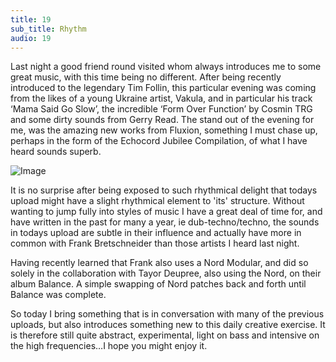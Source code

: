 ```yaml
---
title: 19
sub_title: Rhythm
audio: 19
---
```


Last night a good friend round visited whom always introduces me to some great music, with this time being no different. After being recently introduced to the legendary Tim Follin, this particular evening was coming from the likes of a young Ukraine artist, Vakula, and in particular his track ‘Mama Said Go Slow’, the incredible ‘Form Over Function’ by Cosmin TRG and some dirty sounds from Gerry Read. The stand out of the evening for me, was the amazing new works from Fluxion, something I must chase up, perhaps in the form of the Echocord Jubilee Compilation, of what I have heard sounds superb.

![Image](/assets/img/Snd-19.jpg)

It is no surprise after being exposed to such rhythmical delight that todays upload might have a slight rhythmical element to 'its' structure. Without wanting to jump fully into styles of music I have a great deal of time for, and have written in the past for many a year, ie dub-techno/techno, the sounds in todays upload are subtle in their influence and actually have more in common with Frank Bretschneider than those artists I heard last night. 

Having recently learned that Frank also uses a Nord Modular, and did so solely in the collaboration with Tayor Deupree, also using the Nord, on their album Balance. A simple swapping of Nord patches back and forth until Balance was complete.

So today I bring something that is in conversation with many of the previous uploads, but also introduces something new to this daily creative exercise. It is therefore still quite abstract, experimental, light on bass and intensive on the high frequencies…I hope you might enjoy it.
